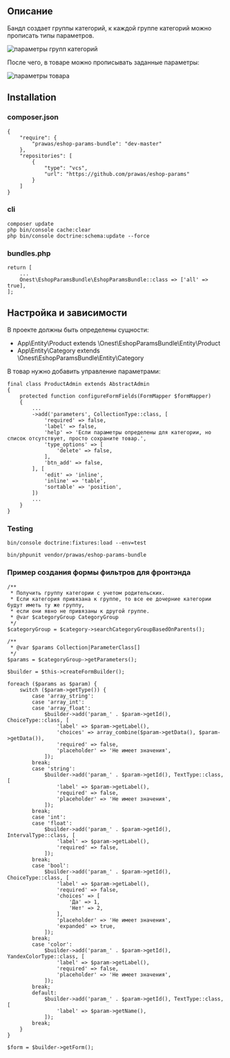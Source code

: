 ## Описание

Бандл создает группы категорий,
к каждой группе категорий можно прописать типы параметров. 

![параметры групп категорий](https://prawas.s3.amazonaws.com/params-category-group.png "Параметры групп категорий")

После чего, в товаре можно прописывать заданные параметры:

![параметры товара](https://prawas.s3.amazonaws.com/params-product.png "Параметры товара")

## Installation

### composer.json

    {
        "require": {
            "prawas/eshop-params-bundle": "dev-master"
        },
        "repositories": [
            {
                "type": "vcs",
                "url": "https://github.com/prawas/eshop-params"
            }
        ]
    }

### cli

    composer update
    php bin/console cache:clear
    php bin/console doctrine:schema:update --force

### bundles.php

    return [
        ...
        Onest\EshopParamsBundle\EshopParamsBundle::class => ['all' => true],
    ];

## Настройка и зависимости

В проекте должны быть определены сущности:

- App\Entity\Product extends \Onest\EshopParamsBundle\Entity\Product
- App\Entity\Category extends \Onest\EshopParamsBundle\Entity\Category

В товар нужно добавить управление параметрами:

    final class ProductAdmin extends AbstractAdmin
    {
        protected function configureFormFields(FormMapper $formMapper)
        {
            ...
            ->add('parameters', CollectionType::class, [
                'required' => false,
                'label' => false,
                'help' => 'Если параметры определены для категории, но список отсутствует, просто сохраните товар.',
                'type_options' => [
                    'delete' => false,
                ],
                'btn_add' => false,
            ], [
                'edit' => 'inline',
                'inline' => 'table',
                'sortable' => 'position',
            ])
            ...
        }
    }

### Testing

    bin/console doctrine:fixtures:load --env=test

    bin/phpunit vendor/prawas/eshop-params-bundle

### Пример создания формы фильтров для фронтэнда

    /**
     * Получить группу категории с учетом родительских.
     * Если категория привязана к группе, то все ее дочерние категории будут иметь ту же группу,
     * если они явно не привязаны к другой группе.
     * @var $categoryGroup CategoryGroup
     */
    $categoryGroup = $category->searchCategoryGroupBasedOnParents();

    /**
     * @var $params Collection|ParameterClass[]
     */
    $params = $categoryGroup->getParameters();

    $builder = $this->createFormBuilder();

    foreach ($params as $param) {
        switch ($param->getType()) {
            case 'array_string':
            case 'array_int':
            case 'array_float':
                $builder->add('param_' . $param->getId(), ChoiceType::class, [
                    'label' => $param->getLabel(),
                    'choices' => array_combine($param->getData(), $param->getData()),
                    'required' => false,
                    'placeholder' => 'Не имеет значения',
                ]);
            break;
            case 'string':
                $builder->add('param_' . $param->getId(), TextType::class, [
                    'label' => $param->getLabel(),
                    'required' => false,
                    'placeholder' => 'Не имеет значения',
                ]);
            break;
            case 'int':
            case 'float':
                $builder->add('param_' . $param->getId(), IntervalType::class, [
                    'label' => $param->getLabel(),
                    'required' => false,
                ]);
            break;
            case 'bool':
                $builder->add('param_' . $param->getId(), ChoiceType::class, [
                    'label' => $param->getLabel(),
                    'required' => false,
                    'choices' => [
                        'Да' => 1,
                        'Нет' => 2,
                    ],
                    'placeholder' => 'Не имеет значения',
                    'expanded' => true,
                ]);
            break;
            case 'color':
                $builder->add('param_' . $param->getId(), YandexColorType::class, [
                    'label' => $param->getLabel(),
                    'required' => false,
                    'placeholder' => 'Не имеет значения',
                ]);
            break;
            default:
                $builder->add('param_' . $param->getId(), TextType::class, [
                    'label' => $param->getName(),
                ]);
            break;
        }
    }

    $form = $builder->getForm();